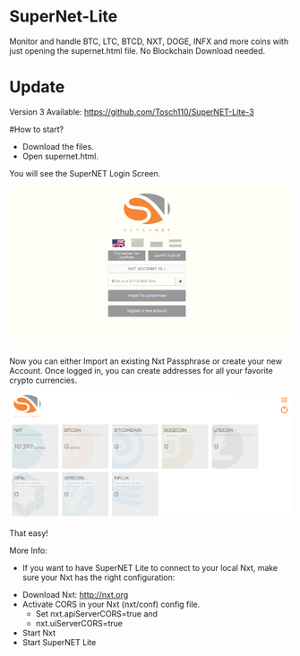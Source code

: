 # SuperNet-Lite
Monitor and handle BTC, LTC, BTCD, NXT, DOGE, INFX and more coins with just opening the supernet.html file. No Blockchain Download needed.

# Update
Version 3 Available: https://github.com/Tosch110/SuperNET-Lite-3

#How to start?

* Download the files. 
* Open supernet.html.

You will see the SuperNET Login Screen.

![Alt text](/start.png?raw=true "SuperNET Dashboard Screenshot")
 
Now you can either Import an existing Nxt Passphrase or create your new Account.
Once logged in, you can create addresses for all your favorite crypto currencies. 

![Alt text](/sup_dash.png?raw=true "SuperNET Dashboard Screenshot")

That easy!


More Info:

- If you want to have SuperNET Lite to connect to your local Nxt, make sure your Nxt has the right configuration:

* Download Nxt: http://nxt.org 
* Activate CORS in your Nxt (nxt/conf) config file. 
	- Set nxt.apiServerCORS=true and 
	- nxt.uiServerCORS=true 
* Start Nxt
* Start SuperNET Lite
